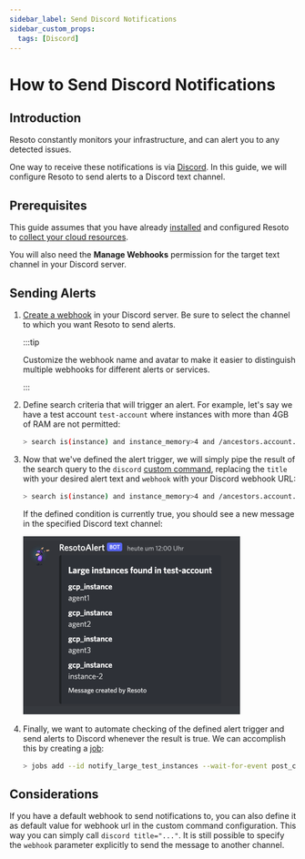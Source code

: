 ```yaml
---
sidebar_label: Send Discord Notifications
sidebar_custom_props:
  tags: [Discord]
---
```


# How to Send Discord Notifications

## Introduction

Resoto constantly monitors your infrastructure, and can alert you to any detected issues.

One way to receive these notifications is via [Discord](https://discord.com). In this guide, we will configure Resoto to send alerts to a Discord text channel.

## Prerequisites

This guide assumes that you have already [installed](../../getting-started/install-resoto/index.md) and configured Resoto to [collect your cloud resources](../../getting-started/configure-cloud-resource-collection/index.md).

You will also need the **Manage Webhooks** permission for the target text channel in your Discord server.

## Sending Alerts

1. [Create a webhook](https://support.discord.com/hc/en-us/articles/228383668-Intro-to-Webhooks) in your Discord server. Be sure to select the channel to which you want Resoto to send alerts.

   :::tip

   Customize the webhook name and avatar to make it easier to distinguish multiple webhooks for different alerts or services.

   :::

2. Define search criteria that will trigger an alert. For example, let's say we have a test account `test-account` where instances with more than 4GB of RAM are not permitted:

   ```bash
   > search is(instance) and instance_memory>4 and /ancestors.account.reported.name==test-account
   ```

3. Now that we've defined the alert trigger, we will simply pipe the result of the search query to the `discord` [custom command](../../reference/cli/index.md#custom-commands), replacing the `title` with your desired alert text and `webhook` with your Discord webhook URL:

   ```bash
   > search is(instance) and instance_memory>4 and /ancestors.account.reported.name==test-account | discord title="Large instances found in test-account" webhook="https://discord.com/api/webhooks/..."
   ```

   If the defined condition is currently true, you should see a new message in the specified Discord text channel:

   ![Example Discord alert](./img/discord-alert.png)

4. Finally, we want to automate checking of the defined alert trigger and send alerts to Discord whenever the result is true. We can accomplish this by creating a [job](/docs/concepts/automation/job):

   ```bash
   > jobs add --id notify_large_test_instances --wait-for-event post_collect 'search is(instance) and instance_memory>4 and /ancestors.account.reported.name==test-account | discord title="Large instances found in test-account" webhook="https://discord.com/api/webhooks/..."'
   ```

## Considerations

If you have a default webhook to send notifications to, you can also define it as default value for webhook url in the custom command configuration. This way you can simply call `discord title="..."`. It is still possible to specify the `webhook` parameter explicitly to send the message to another channel.
